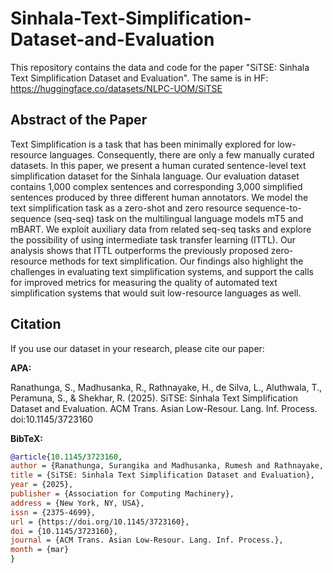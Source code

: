 # Sinhala-Text-Simplification-Dataset-and-Evaluation

This repository contains the data and code for the paper "SiTSE: Sinhala Text Simplification Dataset and Evaluation". The same is in HF: https://huggingface.co/datasets/NLPC-UOM/SiTSE

## Abstract of the Paper

Text Simplification is a task that has been minimally explored for low-resource languages. Consequently, there are only a few manually curated datasets. In this paper, we present a human curated sentence-level text simplification dataset for the Sinhala language. Our evaluation dataset contains 1,000 complex sentences and corresponding 3,000 simplified sentences produced by three different human annotators. We model the text simplification task as a zero-shot and zero resource sequence-to-sequence (seq-seq) task on the multilingual language models mT5 and mBART. We exploit auxiliary data from related seq-seq tasks and explore the possibility of using intermediate task transfer learning (ITTL). Our analysis shows that ITTL outperforms the previously proposed zero-resource methods for text simplification. Our findings also highlight the challenges in evaluating text simplification systems, and support the calls for improved metrics for measuring the quality of automated text simplification systems that would suit low-resource languages as well. 

## Citation

If you use our dataset in your research, please cite our paper:

**APA:**

Ranathunga, S., Madhusanka, R., Rathnayake, H., de Silva, L., Aluthwala, T., Peramuna, S., & Shekhar, R. (2025). SiTSE: Sinhala Text Simplification Dataset and Evaluation. ACM Trans. Asian Low-Resour. Lang. Inf. Process. doi:10.1145/3723160

**BibTeX:**
```bibtex
@article{10.1145/3723160,
author = {Ranathunga, Surangika and Madhusanka, Rumesh and Rathnayake, Himashi and de Silva, Lahiru and Aluthwala, Thamindu and Peramuna, Saman and Shekhar, Ravi},
title = {SiTSE: Sinhala Text Simplification Dataset and Evaluation},
year = {2025},
publisher = {Association for Computing Machinery},
address = {New York, NY, USA},
issn = {2375-4699},
url = {https://doi.org/10.1145/3723160},
doi = {10.1145/3723160},
journal = {ACM Trans. Asian Low-Resour. Lang. Inf. Process.},
month = {mar}
}
```

